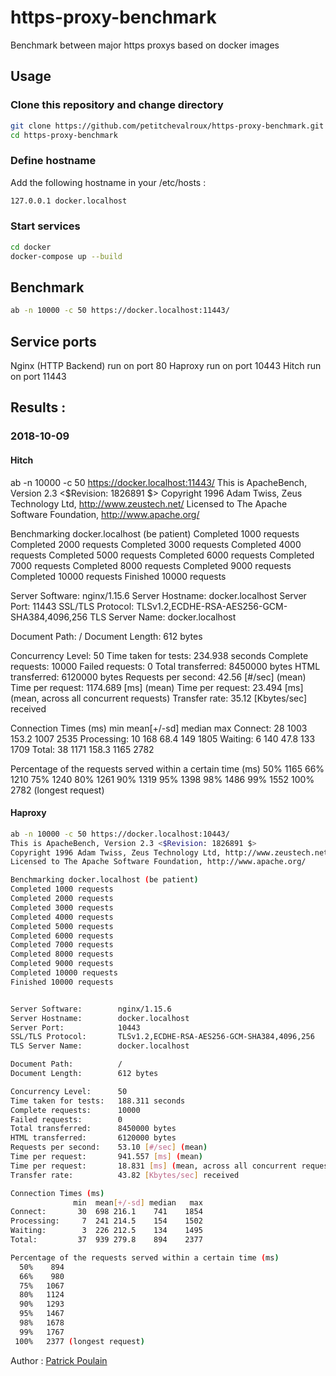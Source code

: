 # https-proxy-benchmark

Benchmark between major https proxys based on docker images

## Usage
### Clone this repository and change directory

```bash
git clone https://github.com/petitchevalroux/https-proxy-benchmark.git
cd https-proxy-benchmark
```

### Define hostname
Add the following hostname in your /etc/hosts :
```bash
127.0.0.1 docker.localhost
```

### Start services
```bash
cd docker
docker-compose up --build 
```

## Benchmark
```bash
ab -n 10000 -c 50 https://docker.localhost:11443/

```


## Service ports
Nginx (HTTP Backend) run on port 80
Haproxy run on port 10443
Hitch run on port 11443

## Results :
### 2018-10-09
#### Hitch
ab -n 10000 -c 50 https://docker.localhost:11443/
This is ApacheBench, Version 2.3 <$Revision: 1826891 $>
Copyright 1996 Adam Twiss, Zeus Technology Ltd, http://www.zeustech.net/
Licensed to The Apache Software Foundation, http://www.apache.org/

Benchmarking docker.localhost (be patient)
Completed 1000 requests
Completed 2000 requests
Completed 3000 requests
Completed 4000 requests
Completed 5000 requests
Completed 6000 requests
Completed 7000 requests
Completed 8000 requests
Completed 9000 requests
Completed 10000 requests
Finished 10000 requests


Server Software:        nginx/1.15.6
Server Hostname:        docker.localhost
Server Port:            11443
SSL/TLS Protocol:       TLSv1.2,ECDHE-RSA-AES256-GCM-SHA384,4096,256
TLS Server Name:        docker.localhost

Document Path:          /
Document Length:        612 bytes

Concurrency Level:      50
Time taken for tests:   234.938 seconds
Complete requests:      10000
Failed requests:        0
Total transferred:      8450000 bytes
HTML transferred:       6120000 bytes
Requests per second:    42.56 [#/sec] (mean)
Time per request:       1174.689 [ms] (mean)
Time per request:       23.494 [ms] (mean, across all concurrent requests)
Transfer rate:          35.12 [Kbytes/sec] received

Connection Times (ms)
              min  mean[+/-sd] median   max
Connect:       28 1003 153.2   1007    2535
Processing:    10  168  68.4    149    1805
Waiting:        6  140  47.8    133    1709
Total:         38 1171 158.3   1165    2782

Percentage of the requests served within a certain time (ms)
  50%   1165
  66%   1210
  75%   1240
  80%   1261
  90%   1319
  95%   1398
  98%   1486
  99%   1552
 100%   2782 (longest request)

#### Haproxy
```bash
ab -n 10000 -c 50 https://docker.localhost:10443/
This is ApacheBench, Version 2.3 <$Revision: 1826891 $>
Copyright 1996 Adam Twiss, Zeus Technology Ltd, http://www.zeustech.net/
Licensed to The Apache Software Foundation, http://www.apache.org/

Benchmarking docker.localhost (be patient)
Completed 1000 requests
Completed 2000 requests
Completed 3000 requests
Completed 4000 requests
Completed 5000 requests
Completed 6000 requests
Completed 7000 requests
Completed 8000 requests
Completed 9000 requests
Completed 10000 requests
Finished 10000 requests


Server Software:        nginx/1.15.6
Server Hostname:        docker.localhost
Server Port:            10443
SSL/TLS Protocol:       TLSv1.2,ECDHE-RSA-AES256-GCM-SHA384,4096,256
TLS Server Name:        docker.localhost

Document Path:          /
Document Length:        612 bytes

Concurrency Level:      50
Time taken for tests:   188.311 seconds
Complete requests:      10000
Failed requests:        0
Total transferred:      8450000 bytes
HTML transferred:       6120000 bytes
Requests per second:    53.10 [#/sec] (mean)
Time per request:       941.557 [ms] (mean)
Time per request:       18.831 [ms] (mean, across all concurrent requests)
Transfer rate:          43.82 [Kbytes/sec] received

Connection Times (ms)
              min  mean[+/-sd] median   max
Connect:       30  698 216.1    741    1854
Processing:     7  241 214.5    154    1502
Waiting:        3  226 212.5    134    1495
Total:         37  939 279.8    894    2377

Percentage of the requests served within a certain time (ms)
  50%    894
  66%    980
  75%   1067
  80%   1124
  90%   1293
  95%   1467
  98%   1678
  99%   1767
 100%   2377 (longest request)
```

Author : [Patrick Poulain](http://petitchevalroux.net)
